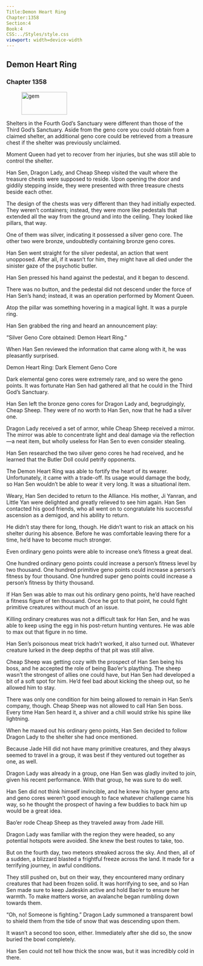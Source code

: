 ```yaml
---
Title:Demon Heart Ring 
Chapter:1358 
Section:4 
Book:4 
CSS:../Styles/style.css 
viewport: width=device-width
---
```

  
## Demon Heart Ring
### Chapter 1358
  
<figure>
	<img src="../Images/gem.gif" alt="gem" id="gem" width="120" height="60" />
</figure>
  

  
Shelters in the Fourth God’s Sanctuary were different than those of the Third God’s Sanctuary. Aside from the geno core you could obtain from a claimed shelter, an additional geno core could be retrieved from a treasure chest if the shelter was previously unclaimed.

Moment Queen had yet to recover from her injuries, but she was still able to control the shelter.

Han Sen, Dragon Lady, and Cheap Sheep visited the vault where the treasure chests were supposed to reside. Upon opening the door and giddily stepping inside, they were presented with three treasure chests beside each other.

The design of the chests was very different than they had initially expected. They weren’t containers; instead, they were more like pedestals that extended all the way from the ground and into the ceiling. They looked like pillars, that way.

One of them was silver, indicating it possessed a silver geno core. The other two were bronze, undoubtedly containing bronze geno cores.

Han Sen went straight for the silver pedestal, an action that went unopposed. After all, if it wasn’t for him, they might have all died under the sinister gaze of the psychotic butler.

Han Sen pressed his hand against the pedestal, and it began to descend.

There was no button, and the pedestal did not descend under the force of Han Sen’s hand; instead, it was an operation performed by Moment Queen.

Atop the pillar was something hovering in a magical light. It was a purple ring.

Han Sen grabbed the ring and heard an announcement play:

“Silver Geno Core obtained: Demon Heart Ring.”

When Han Sen reviewed the information that came along with it, he was pleasantly surprised.

Demon Heart Ring: Dark Element Geno Core

Dark elemental geno cores were extremely rare, and so were the geno points. It was fortunate Han Sen had gathered all that he could in the Third God’s Sanctuary.

Han Sen left the bronze geno cores for Dragon Lady and, begrudgingly, Cheap Sheep. They were of no worth to Han Sen, now that he had a silver one.

Dragon Lady received a set of armor, while Cheap Sheep received a mirror. The mirror was able to concentrate light and deal damage via the reflection—a neat item, but wholly useless for Han Sen to even consider stealing.

Han Sen researched the two silver geno cores he had received, and he learned that the Butler Doll could petrify opponents.

The Demon Heart Ring was able to fortify the heart of its wearer. Unfortunately, it came with a trade-off. Its usage would damage the body, so Han Sen wouldn’t be able to wear it very long. It was a situational item.

Weary, Han Sen decided to return to the Alliance. His mother, Ji Yanran, and Little Yan were delighted and greatly relieved to see him again. Han Sen contacted his good friends, who all went on to congratulate his successful ascension as a demigod, and his ability to return.

He didn’t stay there for long, though. He didn’t want to risk an attack on his shelter during his absence. Before he was comfortable leaving there for a time, he’d have to become much stronger.

Even ordinary geno points were able to increase one’s fitness a great deal.

One hundred ordinary geno points could increase a person’s fitness level by two thousand. One hundred primitive geno points could increase a person’s fitness by four thousand. One hundred super geno points could increase a person’s fitness by thirty thousand.

If Han Sen was able to max out his ordinary geno points, he’d have reached a fitness figure of ten thousand. Once he got to that point, he could fight primitive creatures without much of an issue.

Killing ordinary creatures was not a difficult task for Han Sen, and he was able to keep using the egg in his post-return hunting ventures. He was able to max out that figure in no time.

Han Sen’s poisonous meat trick hadn’t worked, it also turned out. Whatever creature lurked in the deep depths of that pit was still alive.

Cheap Sheep was getting cozy with the prospect of Han Sen being his boss, and he accepted the role of being Bao’er’s plaything. The sheep wasn’t the strongest of allies one could have, but Han Sen had developed a bit of a soft spot for him. He’d feel bad about kicking the sheep out, so he allowed him to stay.

There was only one condition for him being allowed to remain in Han Sen’s company, though. Cheap Sheep was not allowed to call Han Sen boss. Every time Han Sen heard it, a shiver and a chill would strike his spine like lightning.

When he maxed out his ordinary geno points, Han Sen decided to follow Dragon Lady to the shelter she had once mentioned.

Because Jade Hill did not have many primitive creatures, and they always seemed to travel in a group, it was best if they ventured out together as one, as well.

Dragon Lady was already in a group, one Han Sen was gladly invited to join, given his recent performance. With that group, he was sure to do well.

Han Sen did not think himself invincible, and he knew his hyper geno arts and geno cores weren’t good enough to face whatever challenge came his way, so he thought the prospect of having a few buddies to back him up would be a great idea.

Bao’er rode Cheap Sheep as they traveled away from Jade Hill.

Dragon Lady was familiar with the region they were headed, so any potential hotspots were avoided. She knew the best routes to take, too.

But on the fourth day, two meteors streaked across the sky. And then, all of a sudden, a blizzard blasted a frightful freeze across the land. It made for a terrifying journey, in awful conditions.

They still pushed on, but on their way, they encountered many ordinary creatures that had been frozen solid. It was horrifying to see, and so Han Sen made sure to keep Jadeskin active and hold Bao’er to ensure her warmth. To make matters worse, an avalanche began rumbling down towards them.

“Oh, no! Someone is fighting.” Dragon Lady summoned a transparent bowl to shield them from the tide of snow that was descending upon them.

It wasn’t a second too soon, either. Immediately after she did so, the snow buried the bowl completely.

Han Sen could not tell how thick the snow was, but it was incredibly cold in there.